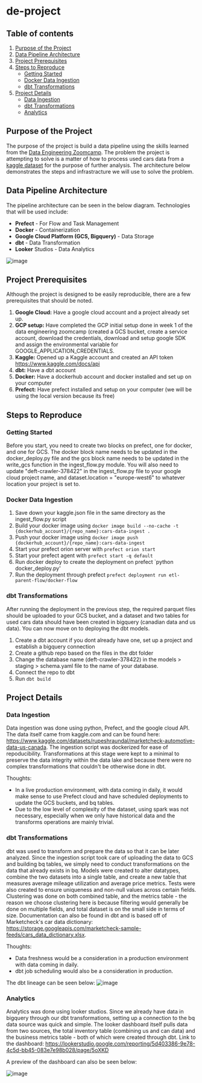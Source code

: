 # de-project

## Table of contents
1. [Purpose of the Project](#purpose)
2. [Data Pipeline Architecture](#architecture)
3. [Project Prerequisites](#prereq)
4. [Steps to Reproduce](#repro)
    * [Getting Started](#gs)
    * [Docker Data Ingestion](#ddi)
    * [dbt Transformations](#dt)
5. [Project Details](#pd)
    * [Data Ingestion](#pd-di)
    * [dbt Transformations](#pd-dt)
    * [Analytics](#pd-a)

## Purpose of the Project <a name='purpose'></a>
The purpose of the project is build a data pipeline using the skills learned from the <a href='https://github.com/DataTalksClub/data-engineering-zoomcamp'>Data Engineering Zoomcamp</a>. The problem the project is attempting to solve is a matter of how to process used cars data from a <a href='https://www.kaggle.com/datasets/rupeshraundal/marketcheck-automotive-data-us-canada'>kaggle dataset</a> for the purpose of further analysis. The architecture below demonstrates the steps and infrastracture we will use to solve the problem.

## Data Pipeline Architecture <a name='architecture'></a>
The pipeline architecture can be seen in the below diagram. Technologies that will be used include:
* <b>Prefect</b> - For Flow and Task Management
* <b>Docker</b> - Containerization
* <b>Google Cloud Platform (GCS, Bigquery)</b> - Data Storage
* <b>dbt</b> - Data Transformation
* <b>Looker</b> Studios - Data Analytics

![image](https://user-images.githubusercontent.com/10274304/228389951-c7e79540-7e68-4d74-a2a2-dda0399cb1d7.png)

## Project Prerequisites <a name='prereq'></a>
Although the project is designed to be easily reproducible, there are a few prerequisites that should be noted.
1. <b>Google Cloud:</b> Have a google cloud account and a project already set up.
2. <b>GCP setup:</b> Have completed the GCP initial setup done in week 1 of the data engineering zoomcamp (created a GCS bucket, create a service account, download the credentials, download and setup google SDK and assign the environmental variable for GOOGLE_APPLICATION_CREDENTIALS.
3. <b>Kaggle:</b> Opened up a Kaggle account and created an API token https://www.kaggle.com/docs/api
4. <b>dbt:</b> Have a dbt account
5. <b>Docker:</b> Have a dockerhub account and docker installed and set up on your computer
6. <b>Prefect:</b> Have prefect installed and setup on your computer (we will be using the local version because its free)

## Steps to Reproduce <a name='repro'></a>

### Getting Started <a name='gs'></a>
Before you start, you need to create two blocks on prefect, one for docker, and one for GCS. The docker block name needs to be updated in the docker_deploy.py file and the gcs block name needs to be updated in the write_gcs function in the ingest_flow.py module. You will also need to update "deft-crawler-378422" in the ingest_flow.py file to your google cloud project name, and dataset.location = "europe-west6" to whatever location your project is set to.

### Docker Data Ingestion <a name='ddi'></a>
1. Save down your kaggle.json file in the same directory as the ingest_flow.py script
2. Build your docker image using `docker image build --no-cache -t {dockerhub_account}/{repo_name}:cars-data-ingest .`
3. Push your docker image using `docker image push {dockerhub_account}/{repo_name}:cars-data-ingest`
4. Start your prefect orion server with `prefect orion start`
5. Start your prefect agent with `prefect start -q default`
6. Run docker deploy to create the deployment on prefect `python docker_deploy.py'
7. Run the deployment through prefect `prefect deployment run etl-parent-flow/docker-flow`

### dbt Transformations <a name='dt'></a>
After running the deployment in the previous step, the required parquet files should be uploaded to your GCS bucket, and a dataset and two tables for used cars data should have been created in bigquery (canadian data and us data). You can now move on to deploying the dbt models.

1. Create a dbt account if you dont already have one, set up a project and establish a bigquery connection
2. Create a github repo based on the files in the dbt folder
3. Change the database name (deft-crawler-378422) in the models > staging > schema.yaml file to the name of your database.
4. Connect the repo to dbt
5. Run `dbt build`

## Project Details <a name='pd'></a>

### Data Ingestion <a name='pd-di'></a>
Data ingestion was done using python, Prefect, and the google cloud API. The data itself came from kaggle.com and can be found here: https://www.kaggle.com/datasets/rupeshraundal/marketcheck-automotive-data-us-canada. The ingestion script was dockerized for ease of repoducibility. Transformations at this stage were kept to a minimal to preserve the data integrity within the data lake and because there were no complex transformations that couldn't be otherwise done in dbt.

Thoughts:
* In a live production environment, with data coming in daily, it would make sense to use Prefect cloud and have scheduled deployments to update the GCS buckets, and bq tables.
* Due to the low level of complexity of the dataset, using spark was not necessary, especially when we only have historical data and the transforms operations are mainly trivial.

### dbt Transformations <a name='pd-dt'></a>
dbt was used to transform and prepare the data so that it can be later analyzed. Since the ingestion script took care of uploading the data to GCS and building bq tables, we simply need to conduct transformations on the data that already exists in bq. Models were created to alter datatypes, combine the two datasets into a single table, and create a new table that measures average mileage utilization and average price metrics. Tests were also created to ensure uniqueness and non-null values across certain fields. Clustering was done on both combined table, and the metrics table - the reason we choose clustering here is because filtering would generally be done on multiple fields, and total dataset is on the small side in terms of size. Documentation can also be found in dbt and is based off of Marketcheck's car data dictionary:  https://storage.googleapis.com/marketcheck-sample-feeds/cars_data_dictionary.xlsx.

Thoughts:
* Data freshness would be a consideration in a production environment with data coming in daily.
* dbt job scheduling would also be a consideration in production.

The dbt lineage can be seen below:
![image](https://user-images.githubusercontent.com/10274304/228389140-8a661d05-b2a5-4793-a5a4-ad9415dd045a.png)

### Analytics <a name='pd-a'></a>
Analytics was done using looker studios. Since we already have data in bigquery through our dbt transformations, setting up a connection to the bq data source was quick and simple. The looker dashboard itself pulls data from two sources, the total inventory table (combining us and can data) and the business metrics table - both of which were created through dbt. Link to the dashboard: https://lookerstudio.google.com/reporting/5d403386-9e78-4c5d-bb45-083e7e98b028/page/5oXKD

A preview of the dashboard can also be seen below:

![image](https://user-images.githubusercontent.com/10274304/228985757-9ae17a03-27a7-45b0-b6f3-6e03d3cc1e94.png)





